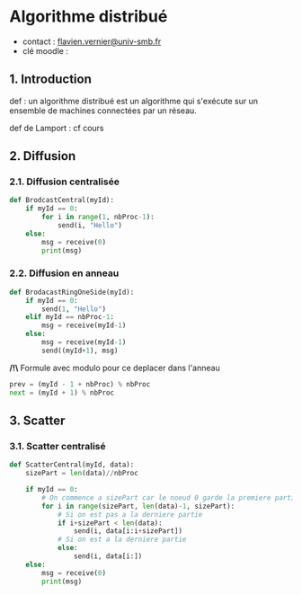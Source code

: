# Algorithme distribué

- contact : flavien.vernier@univ-smb.fr
- clé moodle :

## 1. Introduction

def : un algorithme distribué est un algorithme qui s'exécute sur un ensemble de machines connectées par un réseau.

def de Lamport : cf cours

## 2. Diffusion

### 2.1. Diffusion centralisée

```python
def BrodcastCentral(myId):
    if myId == 0:
        for i in range(1, nbProc-1):
            send(i, "Hello")
    else:
        msg = receive(0)
        print(msg)
```

### 2.2. Diffusion en anneau

```python
def BrodacastRingOneSide(myId):
    if myId == 0:
        send(1, "Hello")
    elif myId == nbProc-1:
        msg = receive(myId-1)
    else:
        msg = receive(myId-1)
        send((myId+1), msg)
```

**/!\\** Formule avec modulo pour ce deplacer dans l'anneau

```python
prev = (myId - 1 + nbProc) % nbProc
next = (myId + 1) % nbProc
```

## 3. Scatter

### 3.1. Scatter centralisé

```python
def ScatterCentral(myId, data):
    sizePart = len(data)//nbProc

    if myId == 0:
        # On commence a sizePart car le noeud 0 garde la premiere partie
        for i in range(sizePart, len(data)-1, sizePart):
            # Si on est pas a la derniere partie
            if i+sizePart < len(data):
                send(i, data[i:i+sizePart])
            # Si on est a la derniere partie
            else:
                send(i, data[i:])
    else:
        msg = receive(0)
        print(msg)
```
